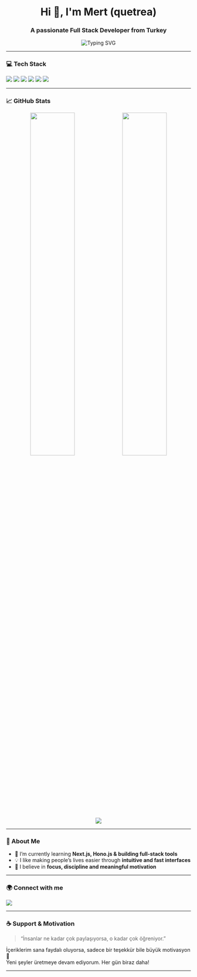 <h1 align="center">Hi 👋, I'm Mert (quetrea)</h1>
<h3 align="center">A passionate Full Stack Developer from Turkey</h3>

<p align="center">
  <img src="https://readme-typing-svg.demolab.com?font=Fira+Code&size=22&pause=1000&color=F7F7F7&background=1E1E1E00&center=true&vCenter=true&width=435&lines=I+love+building+clean+UIs+and+useful+tools.;Let's+learn+and+grow+together!;Open+Source+Enthusiast+%F0%9F%8C%90" alt="Typing SVG" />
</p>

---

### 💻 Tech Stack

<p align="left">
  <img src="https://img.shields.io/badge/Next.js-000?style=for-the-badge&logo=next.js&logoColor=white"/>
  <img src="https://img.shields.io/badge/TypeScript-3178C6?style=for-the-badge&logo=typescript&logoColor=white"/>
  <img src="https://img.shields.io/badge/Tailwind_CSS-06B6D4?style=for-the-badge&logo=tailwind-css&logoColor=white"/>
  <img src="https://img.shields.io/badge/Shadcn_UI-1e1e1e?style=for-the-badge&logo=vercel&logoColor=white"/>
  <img src="https://img.shields.io/badge/Appwrite-F02E65?style=for-the-badge&logo=appwrite&logoColor=white"/>
  <img src="https://img.shields.io/badge/Hono.js-000000?style=for-the-badge&logoColor=white"/>
</p>

---

### 📈 GitHub Stats

<p align="center">
  <img src="https://github-readme-stats.vercel.app/api?username=quetrea&show_icons=true&theme=tokyonight&hide_border=true" width="49%"/>
  <img src="https://streak-stats.demolab.com?user=quetrea&theme=tokyonight&hide_border=true" width="49%"/>
</p>

<p align="center">
  <img src="https://github-readme-stats.vercel.app/api/top-langs/?username=quetrea&layout=compact&theme=tokyonight&hide_border=true"/>
</p>

---

### 📌 About Me

- 🌱 I’m currently learning **Next.js, Hono.js & building full-stack tools**
- 💡 I like making people’s lives easier through **intuitive and fast interfaces**
- 🎯 I believe in **focus, discipline and meaningful motivation**

---

### 🌍 Connect with me

<p align="left">
  <a href="https://www.linkedin.com/in/codewithillusion" target="_blank">
    <img src="https://img.shields.io/badge/LinkedIn-%230A66C2.svg?style=for-the-badge&logo=linkedin&logoColor=white"/>
  </a>
</p>

---

### ☕ Support & Motivation

> “İnsanlar ne kadar çok paylaşıyorsa, o kadar çok öğreniyor.”

İçeriklerim sana faydalı oluyorsa, sadece bir teşekkür bile büyük motivasyon 🙌  
Yeni şeyler üretmeye devam ediyorum. Her gün biraz daha!

---
